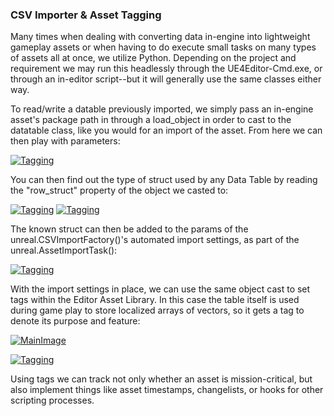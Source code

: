 ### CSV Importer & Asset Tagging

Many times when dealing with converting data in-engine into lightweight gameplay assets or when having to do execute small tasks on many types of assets all at once, we utilize Python.  Depending on the project and requirement we may run this headlessly through the UE4Editor-Cmd.exe, or through an in-editor script--but it will generally use the same classes either way.

To read/write a datable previously imported, we simply pass an in-engine asset's package path in through a load_object in order to cast to the datatable class, like you would for an import of the asset.  From here we can then play with parameters:

[![Tagging](https://david-miller.life/images/datalayer_load.png)](https://david-miller.life/images/datalayer_load.png)

You can then find out the type of struct used by any Data Table by reading the "row_struct" property of the object we casted to:

[![Tagging](https://david-miller.life/images/get_struct.png)](https://david-miller.life/images/tags_popup.png)
[![Tagging](https://david-miller.life/images/tags_set.png)](https://david-miller.life/images/tags_set.png)

The known struct can then be added to the params of the unreal.CSVImportFactory()'s automated import settings, as part of the unreal.AssetImportTask():

[![Tagging](https://david-miller.life/images/datalayer_import.png)](https://david-miller.life/images/datalayer_import.png)

With the import settings in place, we can use the same object cast to set tags within the Editor Asset Library.  In this case the table itself is used during game play to store localized  arrays of vectors, so it gets a tag to denote its purpose and feature:

[![MainImage](https://david-miller.life/images/tags_show.png)](https://david-miller.life/images/tags_show.png)

[![Tagging](https://david-miller.life/images/tags_popup.png)](https://david-miller.life/images/tags_popup.png)


Using tags we can track not only whether an asset is mission-critical, but also implement things like asset timestamps, changelists, or hooks for other scripting processes.